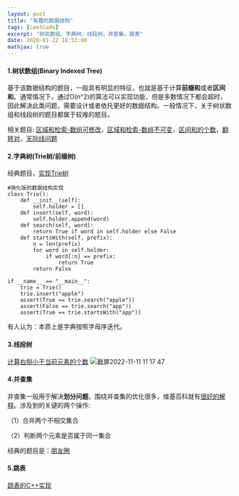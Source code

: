 ```yaml
---
layout: post
title: "有趣的数据结构"
tags: [LeetCode]
excerpt: "树状数组，字典树，线段树，并查集，跳表"
date: 2020-01-22 18:53:00
mathjax: true
---
```


#### 1.树状数组(Binary Indexed Tree)

基于该数据结构的题目，一般具有明显的特征，也就是基于计算**前缀和**或者**区间和**。通常情况下，通过O(n^2)的算法可以实现功能，但是多数情况下都会超时，因此解决此类问题，需要设计或者依托更好的数据结构。一般情况下，关于树状数组和线段树的题目都属于较难的题目。

相关题目: [区域和检索-数组可修改](https://leetcode-cn.com/problems/range-sum-query-mutable/submissions/)，[区域和检索-数组不可变](https://leetcode-cn.com/problems/range-sum-query-immutable/)，[区间和的个数](https://leetcode-cn.com/problems/count-of-range-sum/solution/327qu-jian-he-de-ge-shu-ti-jie-zong-he-by-xu-yuan-/)，[翻转对](https://leetcode-cn.com/problems/reverse-pairs/submissions/)，[天际线问题](https://leetcode-cn.com/problems/the-skyline-problem/)

#### 2.字典树(Trie树/前缀树)

经典题目，[实现Trie树](https://leetcode-cn.com/problems/implement-trie-prefix-tree/)

```
#简化版的数据结构实现
class Trie():
    def __init__(self):
        self.holder = []
    def insert(self, word):
        self.holder.append(word)
    def search(self, word):
        return True if word in self.holder else False
    def startsWith(self, prefix):
        n = len(prefix)
        for word in self.holder:
            if word[:n] == prefix:
                return True
        return False

if __name__ == "__main__":
    trie = Trie()
    trie.insert("apple")
    assert(True == trie.search("apple"))
    assert(False == trie.search("app"))
    assert(True == trie.startsWith("app"))
```

有人认为：本质上是字典按照字母序迭代。

#### 3.线段树

[计算右侧小于当前元素的个数](https://leetcode-cn.com/problems/count-of-smaller-numbers-after-self/solution/xian-duan-shu-python-by-cheonhyeaza/)
![截屏2022-11-11 11 17 47](https://user-images.githubusercontent.com/4077026/201255982-6b11cc10-f23d-4462-8564-2ea3cfd457a3.png)



#### 4.并查集

并查集一般用于解决**划分问题**，围绕并查集的优化很多，维基百科就有[很好的解释](https://zh.wikipedia.org/wiki/%E5%B9%B6%E6%9F%A5%E9%9B%86)。涉及到的关键的两个操作:

（1）合并两个不相交集合

（2）判断两个元素是否属于同一集合

经典的题目是：[朋友圈](https://leetcode-cn.com/problems/friend-circles/)

#### 5.跳表

[跳表的C++实现](https://zhuanlan.zhihu.com/p/96846609)


